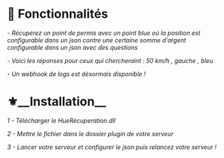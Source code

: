 # __🔧 Fonctionnalités__

*- Récupérez un point de permis avec un point blue oú la position est configurable dans un json contre une certaine somme d'argent configurable dans un json avec des questions*

*- Voici les réponses pour ceux qui chercheraint : 50 km/h , gauche , bleu*

*- Un webhook de logs est désormais disponible !*

# ⚜️__Installation__

*1 - Télécharger le HueRécuperation.dll*

*2 - Mettre le fichier dans le dossier plugin de votre serveur*

*3 - Lancer votre serveur et configurer le json puis relancez votre serveur !*
